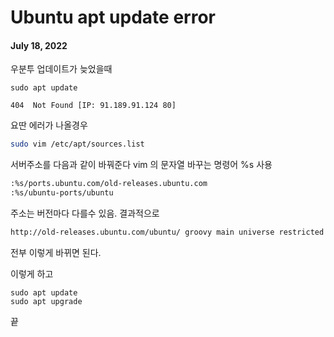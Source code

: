 # Ubuntu apt update error

#### July 18, 2022

우분투 업데이트가 늦었을때

```
sudo apt update
```

```
404  Not Found [IP: 91.189.91.124 80]
```

요딴 에러가 나올경우

```bash
sudo vim /etc/apt/sources.list
```

서버주소를 다음과 같이 바꿔준다
vim 의 문자열 바꾸는 명령어 %s 사용

```bash
:%s/ports.ubuntu.com/old-releases.ubuntu.com
:%s/ubuntu-ports/ubuntu
```

주소는 버전마다 다를수 있음.
결과적으로

```bash
http://old-releases.ubuntu.com/ubuntu/ groovy main universe restricted multiverse
```

전부 이렇게 바뀌면 된다.

이렇게 하고

```
sudo apt update
sudo apt upgrade
```

끝
